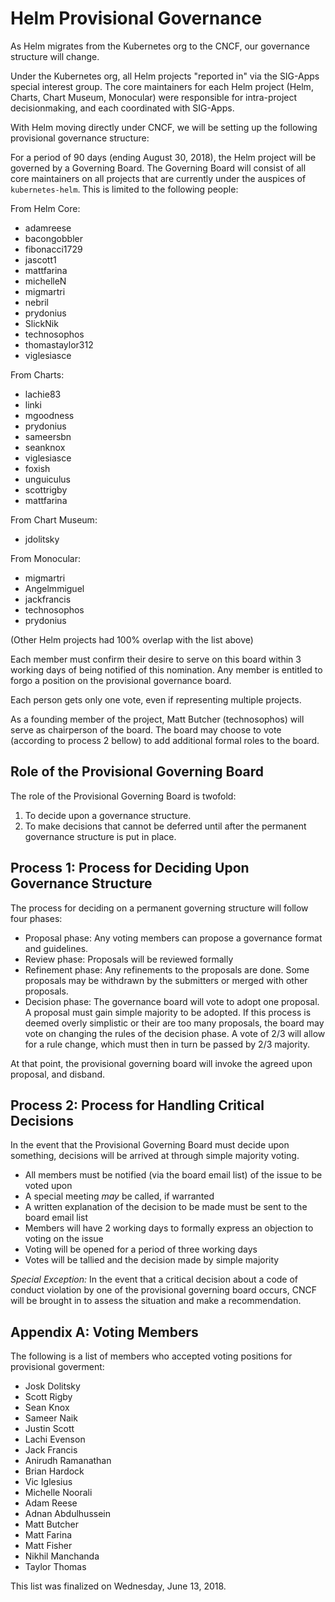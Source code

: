 # Helm Provisional Governance

As Helm migrates from the Kubernetes org to the CNCF, our governance structure will change.

Under the Kubernetes org, all Helm projects "reported in" via the SIG-Apps special interest group. The core maintainers for each Helm project (Helm, Charts, Chart Museum, Monocular) were responsible for intra-project decisionmaking, and each coordinated with SIG-Apps.

With Helm moving directly under CNCF, we will be setting up the following provisional governance structure:

For a period of 90 days (ending August 30, 2018), the Helm project will be governed by a Governing Board. The Governing Board will consist of all core maintainers on all projects that are currently under the auspices of `kubernetes-helm`. This is limited to the following people:

From Helm Core:

  - adamreese
  - bacongobbler
  - fibonacci1729
  - jascott1
  - mattfarina
  - michelleN
  - migmartri
  - nebril
  - prydonius
  - SlickNik
  - technosophos
  - thomastaylor312
  - viglesiasce

From Charts:

  - lachie83
  - linki
  - mgoodness
  - prydonius
  - sameersbn
  - seanknox
  - viglesiasce
  - foxish
  - unguiculus
  - scottrigby
  - mattfarina

From Chart Museum:

  - jdolitsky
 
From Monocular:

  - migmartri
  - Angelmmiguel
  - jackfrancis
  - technosophos
  - prydonius

(Other Helm projects had 100% overlap with the list above)

Each member must confirm their desire to serve on this board within 3 working days of being notified of this nomination. Any member is entitled to forgo a position on the provisional governance board.

Each person gets only one vote, even if representing multiple projects.

As a founding member of the project, Matt Butcher (technosophos) will serve as chairperson of the board. The board may choose to vote (according to process 2 bellow) to add additional formal roles to the board.

## Role of the Provisional Governing Board

The role of the Provisional Governing Board is twofold:

1. To decide upon a governance structure.
2. To make decisions that cannot be deferred until after the permanent governance structure is put in place.

## Process 1: Process for Deciding Upon Governance Structure

The process for deciding on a permanent governing structure will follow four phases:

- Proposal phase: Any voting members can propose a governance format and guidelines.
- Review phase: Proposals will be reviewed formally
- Refinement phase: Any refinements to the proposals are done. Some proposals may be withdrawn by the submitters or merged with other proposals.
- Decision phase: The governance board will vote to adopt one proposal. A proposal must gain simple majority to be adopted. If this process is deemed overly simplistic or their are too many proposals, the board may vote on changing the rules of the decision phase. A vote of 2/3 will allow for a rule change, which must then in turn be passed by 2/3 majority.

At that point, the provisional governing board will invoke the agreed upon proposal, and disband.

## Process 2: Process for Handling Critical Decisions

In the event that the Provisional Governing Board must decide upon something, decisions will be arrived at through simple majority voting.

- All members must be notified (via the board email list) of the issue to be voted upon
- A special meeting _may_ be called, if warranted
- A written explanation of the decision to be made must be sent to the board email list
- Members will have 2 working days to formally express an objection to voting on the issue
- Voting will be opened for a period of three working days
- Votes will be tallied and the decision made by simple majority

*Special Exception:* In the event that a critical decision about a code of conduct violation by one of the provisional governing board occurs, CNCF will be brought in to assess the situation and make a recommendation.

## Appendix A: Voting Members

The following is a list of members who accepted voting positions for provisional goverment:

* Josk Dolitsky
* Scott Rigby
* Sean Knox
* Sameer Naik
* Justin Scott
* Lachi Evenson
* Jack Francis
* Anirudh Ramanathan
* Brian Hardock
* Vic Iglesius
* Michelle Noorali
* Adam Reese
* Adnan Abdulhussein
* Matt Butcher
* Matt Farina
* Matt Fisher
* Nikhil Manchanda
* Taylor Thomas

This list was finalized on Wednesday, June 13, 2018.
